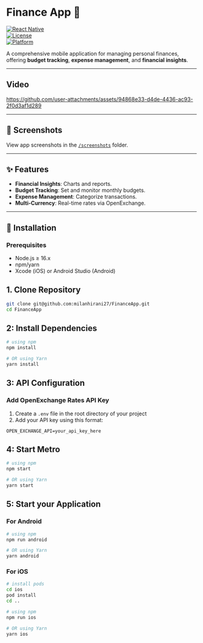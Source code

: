 # Finance App 💸

[![React Native](https://img.shields.io/badge/React%20Native-0.73.0-blue)](https://reactnative.dev)  
[![License](https://img.shields.io/badge/license-MIT-green)](LICENSE)  
[![Platform](https://img.shields.io/badge/Platform-Android%20%7C%20iOS-brightgreen)]()

A comprehensive mobile application for managing personal finances, offering **budget tracking**, **expense management**, and **financial insights**.

---

## Video
https://github.com/user-attachments/assets/94868e33-d4de-4436-ac93-2f0d3af1d289

---

## 📸 Screenshots 
View app screenshots in the [`/screenshots`](./screenshots/) folder.  

---

## ✨ Features
- **Financial Insights**: Charts and reports.
- **Budget Tracking**: Set and monitor monthly budgets.
- **Expense Management**: Categorize transactions.
- **Multi-Currency**: Real-time rates via OpenExchange.

---

## 🚀 Installation

### Prerequisites
- Node.js ≥ 16.x
- npm/yarn
- Xcode (iOS) or Android Studio (Android)

## 1. Clone Repository
```bash
git clone git@github.com:milanhirani27/FinanceApp.git
cd FinanceApp
```

## 2: Install Dependencies

```bash
# using npm
npm install

# OR using Yarn
yarn install
```

## 3: API Configuration

### Add OpenExchange Rates API Key
1. Create a `.env` file in the root directory of your project
2. Add your API key using this format:

```env
OPEN_EXCHANGE_API=your_api_key_here
```

## 4: Start Metro

```bash
# using npm
npm start

# OR using Yarn
yarn start
```

## 5: Start your Application

### For Android

```bash
# using npm
npm run android

# OR using Yarn
yarn android
```

### For iOS

```bash
# install pods
cd ios
pod install
cd ..

# using npm
npm run ios

# OR using Yarn
yarn ios
```
